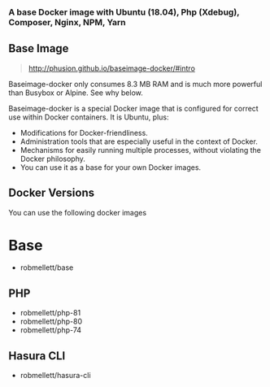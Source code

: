 ### A base Docker image with Ubuntu (18.04), Php (Xdebug), Composer, Nginx, NPM, Yarn

## Base Image 
> http://phusion.github.io/baseimage-docker/#intro

Baseimage-docker only consumes 8.3 MB RAM and is much more powerful than Busybox or Alpine. See why below.

Baseimage-docker is a special Docker image that is configured for correct use within Docker containers. It is Ubuntu, plus:

- Modifications for Docker-friendliness.
- Administration tools that are especially useful in the context of Docker.
- Mechanisms for easily running multiple processes, without violating the Docker philosophy.
- You can use it as a base for your own Docker images.

## Docker Versions
You can use the following docker images

# Base
- robmellett/base

## PHP
- robmellett/php-81
- robmellett/php-80
- robmellett/php-74

## Hasura CLI
- robmellett/hasura-cli